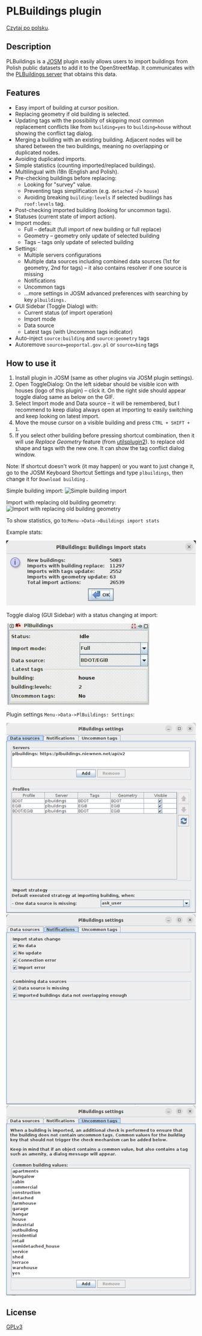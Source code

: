 # PLBuildings plugin
[Czytaj po polsku](README.md).

## Description
PLBuildings is a [JOSM](https://josm.openstreetmap.de/) plugin
easily allows users to import buildings from Polish public datasets to add it to the OpenStreetMap.
It communicates with the [PLBuildings server](https://github.com/praszuk/josm-plbuildings-server) that obtains this data.

## Features
- Easy import of building at cursor position.
- Replacing geometry if old building is selected.
- Updating tags with the possibility of skipping most common replacement conflicts like from `building=yes` to `building=house` without showing the conflict tag dialog.
- Merging a building with an existing building. Adjacent nodes will be shared between the two buildings, meaning no overlapping or duplicated nodes.
- Avoiding duplicated imports.
- Simple statistics (counting imported/replaced buildings).
- Multilingual with i18n (English and Polish).
- Pre-checking buildings before replacing:
  - Looking for "survey" value.
  - Preventing tags simplification (e.g. `detached` -/> `house`)
  - Avoiding breaking `building:levels` if selected budilings has `roof:levels` tag.
- Post-checking imported building (looking for uncommon tags).
- Statuses (current state of import action).
- Import modes:
  - Full – default (full import of new building or full replace)
  - Geometry – geometry only update of selected building
  - Tags – tags only update of selected building
- Settings:
  - Multiple servers configurations
  - Multiple data sources including combined data sources (1st for geometry, 2nd for tags) – it also contains resolver if one source is missing
  - Notifications
  - Uncommon tags
  - ...more settings in JOSM advanced preferences with searching by key `plbuildings.`
- GUI Sidebar (Toggle Dialog) with:
  - Current status (of import operation)
  - Import mode
  - Data source
  - Latest tags (with Uncommon tags indicator)
- Auto-inject `source:building` and `source:geometry` tags
- Autoremove `source=geoportal.gov.pl` or `source=bing` tags

## How to use it
1. Install plugin in JOSM (same as other plugins via JOSM plugin settings).
2. Open ToggleDialog: On the left sidebar should be visible icon with houses (logo of this plugin) – click it. On the right side should appear toggle dialog same as below on the GIF.
3. Select Import mode and Data source – it will be remembered, but I recommend to keep dialog always open at importing to easily switching and keep looking on latest import.
4. Move the mouse cursor on a visible building and press `CTRL + SHIFT + 1`.
5. If you select other building before pressing shortcut combination, then it will use _Replace Geometry_ feature (from [utilsplugin2](https://wiki.openstreetmap.org/wiki/JOSM/Plugins/utilsplugin2)).
   to replace old shape and tags with the new one. It can show the tag conflict dialog window.

Note: If shortcut doesn't work (it may happen) or you want to just change it, go to the JOSM Keyboard Shortcut Settings and type `plbuildings`,
then change it for `Download building` .

Simple building import:
![Simple building import](media/simple_import.gif)

Import with replacing old building geometry:
![Import with replacing old building geometry](media/import_with_replace.gif)

To show statistics, go to:`Menu->Data->Buildings import stats`

Example stats:

![Buildings import statistics](media/import_stats2.jpg)

Toggle dialog (GUI Sidebar) with a status changing at import:

![Toggle dialog at import action](media/toggledialog2.gif)

Plugin settings `Menu->Data->PlBuildings: Settings`:

![Plugin settings: data sources](media/settings_data_sources.png)
![Plugin settings: notifications](media/settings_notifications.png)
![Plugin settings: uncommon tags](media/settings_uncommon_tags.png)

## License
[GPLv3](LICENSE)